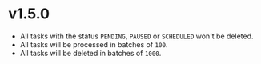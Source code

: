 # v1.5.0

- All tasks with the status `PENDING`, `PAUSED` or `SCHEDULED` won't be deleted.
- All tasks will be processed in batches of `100`.
- All tasks will be deleted in batches of `1000`.
